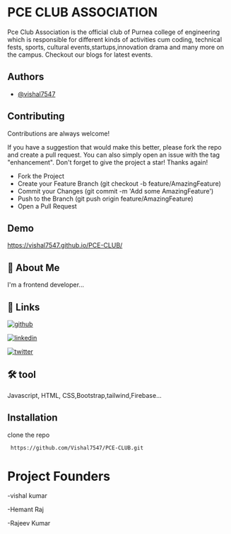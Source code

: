 
# PCE CLUB ASSOCIATION

Pce Club Association is the official club of Purnea college of engineering which is responsible for different kinds of activities cum coding, technical fests, sports, cultural events,startups,innovation drama and many more on the campus. Checkout our blogs for latest events.


## Authors

- [@vishal7547](https://github.com/Vishal7547)



## Contributing

Contributions are always welcome!

If you have a suggestion that would make this better, please fork the repo and create a pull request. You can also simply open an issue with the tag "enhancement". Don't forget to give the project a star! Thanks again!






- Fork the Project
- Create your Feature Branch (git checkout -b feature/AmazingFeature)
- Commit your Changes (git commit -m 'Add some AmazingFeature')
- Push to the Branch (git push origin feature/AmazingFeature)
- Open a Pull Request





## Demo

https://vishal7547.github.io/PCE-CLUB/


## 🚀 About Me
I'm a frontend developer...


## 🔗 Links
[![github](https://img.shields.io/badge/github-000?style=for-the-badge&logo=ko-fi&logoColor=white)](https://github.com/Vishal7547)

[![linkedin](https://img.shields.io/badge/linkedin-0A66C2?style=for-the-badge&logo=linkedin&logoColor=white)](https://www.linkedin.com/)

[![twitter](https://img.shields.io/badge/twitter-1DA1F2?style=for-the-badge&logo=twitter&logoColor=white)](https://twitter.com/)



## 🛠 tool
Javascript, HTML, CSS,Bootstrap,tailwind,Firebase...


## Installation

clone the repo

```bash
 https://github.com/Vishal7547/PCE-CLUB.git
```
 # Project Founders
  -vishal kumar
  
  -Hemant Raj
  
  -Rajeev Kumar
  
    
